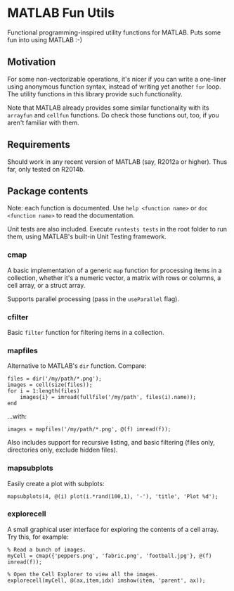 # MATLAB Fun Utils

Functional programming-inspired utility functions for MATLAB. Puts some fun into
using MATLAB :-)


## Motivation

For some non-vectorizable operations, it's nicer if you can write a one-liner
using anonymous function syntax, instead of writing yet another `for` loop. The
utility functions in this library provide such functionality.

Note that MATLAB already provides some similar functionality with its `arrayfun`
and `cellfun` functions. Do check those functions out, too, if you aren't
familiar with them.


## Requirements

Should work in any recent version of MATLAB (say, R2012a or higher). Thus far,
only tested on R2014b.


## Package contents

Note: each function is documented. Use `help <function name>` or `doc <function
name>` to read the documentation.

Unit tests are also included. Execute `runtests tests` in the root folder to
run them, using MATLAB's built-in Unit Testing framework.


### cmap

A basic implementation of a generic `map` function for processing items in a
collection, whether it's a numeric vector, a matrix with rows or columns, a cell
array, or a struct array.

Supports parallel processing (pass in the `useParallel` flag).


### cfilter

Basic `filter` function for filtering items in a collection.


### mapfiles

Alternative to MATLAB's `dir` function. Compare:

    files = dir('/my/path/*.png');
    images = cell(size(files));
    for i = 1:length(files)
        images{i} = imread(fullfile('/my/path', files(i).name));
    end

...with:

    images = mapfiles('/my/path/*.png', @(f) imread(f));

Also includes support for recursive listing, and basic filtering (files only,
directories only, exclude hidden files).


### mapsubplots

Easily create a plot with subplots:

    mapsubplots(4, @(i) plot(i.*rand(100,1), '-'), 'title', 'Plot %d');


### explorecell

A small graphical user interface for exploring the contents of a cell array. Try
this, for example:

    % Read a bunch of images.
    myCell = cmap({'peppers.png', 'fabric.png', 'football.jpg'}, @(f) imread(f));

    % Open the Cell Explorer to view all the images.
    explorecell(myCell, @(ax,item,idx) imshow(item, 'parent', ax));

